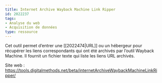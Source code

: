 ```yaml
---
title: Internet Archive Wayback Machine Link Ripper
id: 2022237
tags:
- Analyse du web
- Acquisition de données
type: ressource
---
```


Cet outil permet d’entrer une [[2022474|URL]] ou un hébergeur pour récupérer les liens correspondants qui ont été archivés par l’outil Wayback Machine. Il fournit un fichier texte qui liste les liens URL archivés.

Site web : <https://tools.digitalmethods.net/beta/internetArchiveWaybackMachineLinkRipper/>

